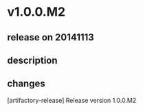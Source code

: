 # v1.0.0.M2

## release on 20141113
## description
## changes
[artifactory-release] Release version 1.0.0.M2

